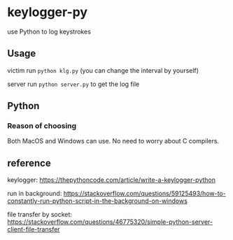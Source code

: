 # keylogger-py
use Python to log keystrokes

## Usage
victim run `python klg.py` (you can change the interval by yourself)

server run `python server.py` to get the log file

## Python
### Reason of choosing
Both MacOS and Windows can use. No need to worry about C compilers.


## reference

keylogger:
https://thepythoncode.com/article/write-a-keylogger-python

run in background:
https://stackoverflow.com/questions/59125493/how-to-constantly-run-python-script-in-the-background-on-windows

file transfer by socket:
https://stackoverflow.com/questions/46775320/simple-python-server-client-file-transfer

